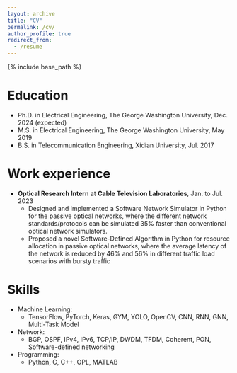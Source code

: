 ```yaml
---
layout: archive
title: "CV"
permalink: /cv/
author_profile: true
redirect_from:
  - /resume
---
```


{% include base_path %}

Education
======
* Ph.D. in Electrical Engineering, The George Washington University, Dec. 2024 (expected)
* M.S. in Electrical Engineering, The George Washington University, May 2019
* B.S. in Telecommunication Engineering, Xidian University, Jul. 2017

Work experience
======
* **Optical Research Intern** at **Cable Television Laboratories**, Jan. to Jul. 2023
  * Designed and implemented a Software Network Simulator in Python for the passive optical networks, where the
different network standards/protocols can be simulated 35% faster than conventional optical network simulators.
  * Proposed a novel Software-Defined Algorithm in Python for resource allocation in passive optical networks, where
the average latency of the network is reduced by 46% and 56% in different traffic load scenarios with bursty traffic
  
Skills
======
* Machine Learning:
  * TensorFlow, PyTorch, Keras, GYM, YOLO, OpenCV, CNN, RNN, GNN, Multi-Task Model    
* Network:
  * BGP, OSPF, IPv4, IPv6, TCP/IP, DWDM, TFDM, Coherent, PON, Software-defined networking
* Programming:
  * Python, C, C++, OPL, MATLAB

